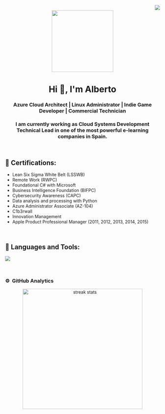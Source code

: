 <img align="right" src="https://visitor-badge.laobi.icu/badge?page_id=agonzalezla.agonzalezla" /> 
<br>

<div id="header" align="center">
    <img src="https://media.giphy.com/media/QZkpIdieotn3i/giphy.gif" width="200" />
    <h1 align="center">Hi 👋, I'm Alberto</h1>
    <h3 align="center">Azure Cloud Architect | Linux Administrator | Indie Game Developer | Commercial Technician</h3>
    <h3 align="center">I am currently working as Cloud Systems Development Technical Lead in one of the most powerful e-learning companies in Spain.</h3>
</div>

<br>
<h2 >📖 Certifications:</h2>

* Lean Six Sigma White Belt (LSSWB)
* Remote Work (RWPC)
* Foundational C# with Microsoft
* Business Intelligence Foundation (BIFPC)
* Cybersecurity Awareness (CAPC)
* Data analysis and processing with Python
* Azure Administrator Associate (AZ-104)
* C1b3rwall 
* Innovation Management
* Apple Product Professional Manager (2011, 2012, 2013, 2014, 2015)

<br>
<h2 >🔨 Languages and Tools:</h2>
<p align="left">
    <img src="https://skillicons.dev/icons?i=anaconda,apple,arch,arduino,azure,bash,cs,debian,docker,fastapi,git,grafana,github,gitlab,gmail,jenkins,linux,md,mint,nginx,prometheus,py,raspberrypi,sqlite,terraform,ubuntu,unity,vim,visualstudio,vscode,windows,ansible&perline=16" />
  </a>
</p>
<br>

### ⚙️ &nbsp;GitHub Analytics

<p align="center">
<img width=390 src="https://github-readme-streak-stats-salesp07.vercel.app/?user=agonzalezla&count_private=true&theme=algolia&border_radius=10" alt="streak stats"/>
<a href="https://github.com/agonzalezla">
<!--
  <img height="180em" src="https://github-readme-stats-eight-theta.vercel.app/api?username=agonzalezla&show_icons=true&theme=algolia&include_all_commits=true&count_private=true"/>
-->
<!--
  <img height="180em" src="https://github-readme-stats-eight-theta.vercel.app/api/top-langs/?username=agonzalezla&layout=compact&langs_count=8&theme=algolia"/>
-->
</a>
</p>
